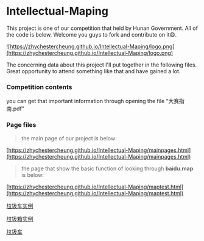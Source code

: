 # Intellectual-Maping
This project is one of our competition that held by Hunan Government. All of the code is below. Welcome you guys to fork and contribute on it😄.

![https://zhychestercheung.github.io/Intellectual-Maping/logo.png](https://zhychestercheung.github.io/Intellectual-Maping/logo.png)

The concerning data about this project I'll put together in the following files. Great opportunity to attend something like that and have gained a lot. 

### Competition contents

you can get that important information through opening the file “大赛指南.pdf”


### Page files

> the main page of our project is below:

[https://zhychestercheung.github.io/Intellectual-Maping/mainpages.html](https://zhychestercheung.github.io/Intellectual-Maping/mainpages.html)

> the page that show the basic function of looking through **baidu.map** is below:

[https://zhychestercheung.github.io/Intellectual-Maping/maptest.html](https://zhychestercheung.github.io/Intellectual-Maping/maptest.html)

[垃圾车实例](https://zhychestercheung.github.io/Intellectual-Maping/garbage-car.png)

[垃圾箱实例](https://zhychestercheung.github.io/Intellectual-Maping/garbage-bin.png)

[垃圾车](https://zhychestercheung.github.io/Intellectual-Maping/car-demo.jpg)
